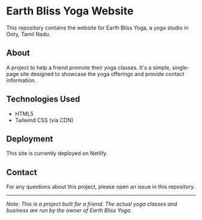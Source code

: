 # Earth Bliss Yoga Website

This repository contains the website for Earth Bliss Yoga, a yoga studio in Ooty, Tamil Nadu.

## About

A project to help a friend promote their yoga classes. It's a simple, single-page site designed to showcase the yoga offerings and provide contact information.

## Technologies Used

- HTML5
- Tailwind CSS (via CDN)

## Deployment

This site is currently deployed on Netlify.

## Contact

For any questions about this project, please open an issue in this repository.

---

*Note: This is a project built for a friend. The actual yoga classes and business are run by the owner of Earth Bliss Yoga.*
